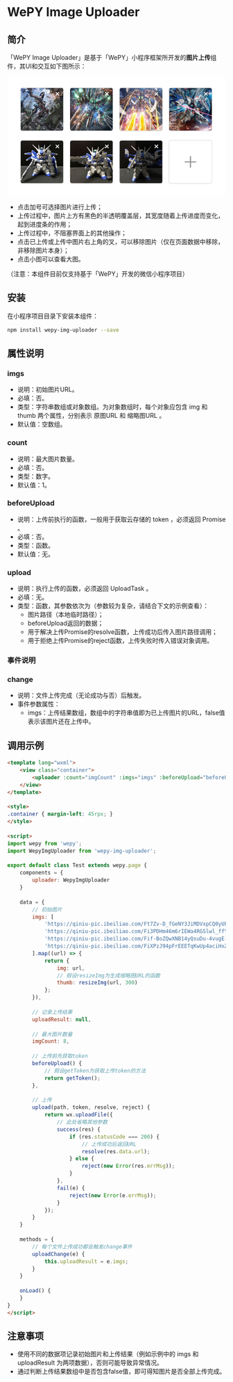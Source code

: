# WePY Image Uploader


## 简介

「WePY Image Uploader」是基于「WePY」小程序框架所开发的**图片上传**组件，其UI和交互如下图所示：

![UI截图](https://raw.githubusercontent.com/beiliao-web-frontend/wepy-img-uploader/master/screenshots/screenshot.jpg)

- 点击加号可选择图片进行上传；
- 上传过程中，图片上方有黑色的半透明覆盖层，其宽度随着上传进度而变化，起到进度条的作用；
- 上传过程中，不阻塞界面上的其他操作；
- 点击已上传或上传中图片右上角的叉，可以移除图片（仅在页面数据中移除，非移除图片本身）；
- 点击小图可以查看大图。

（注意：本组件目前仅支持基于「WePY」开发的微信小程序项目）


## 安装

在小程序项目目录下安装本组件：

``` bash
npm install wepy-img-uploader --save
```


## 属性说明

### imgs
- 说明：初始图片URL。
- 必填：否。
- 类型：字符串数组或对象数组。为对象数组时，每个对象应包含 img 和 thumb 两个属性，分别表示 原图URL 和 缩略图URL 。
- 默认值：空数组。

### count
- 说明：最大图片数量。
- 必填：否。
- 类型：数字。
- 默认值：1。

### beforeUpload
- 说明：上传前执行的函数，一般用于获取云存储的 token ，必须返回 Promise 。
- 必填：否。
- 类型：函数。
- 默认值：无。

### upload
- 说明：执行上传的函数，必须返回 UploadTask 。
- 必填：无。
- 类型：函数，其参数依次为（参数较为复杂，请结合下文的示例查看）：
  - 图片路径（本地临时路径）；
  - beforeUpload返回的数据；
  - 用于解决上传Promise的resolve函数，上传成功后传入图片路径调用；
  - 用于拒绝上传Promise的reject函数，上传失败时传入错误对象调用。


### 事件说明

### change

- 说明：文件上传完成（无论成功与否）后触发。
- 事件参数属性：
  - imgs：上传结果数组，数组中的字符串值即为已上传图片的URL，false值表示该图片还在上传中。


## 调用示例

``` html
<template lang="wxml">
	<view class="container">
		<uploader :count="imgCount" :imgs="imgs" :beforeUpload="beforeUpload" :upload="upload" @change.user="uploadChange"  />
	</view>
</template>

<style>
.container { margin-left: 45rpx; }
</style>

<script>
import wepy from 'wepy';
import WepyImgUploader from 'wepy-img-uploader';

export default class Test extends wepy.page {
	components = {
		uploader: WepyImgUploader
	}

	data = {
		// 初始图片
		imgs: [
			'https://qiniu-pic.ibeiliao.com/Ft7Zv-D_fGeNY3JiMDVxpCQ0yUFu',
			'https://qiniu-pic.ibeiliao.com/Fi3PDHm46m6rIEWa4RGSlwl_ffYp',
			'https://qiniu-pic.ibeiliao.com/Fif-BoZQwXNB14yQsuDu-4vugE-W',
			'https://qiniu-pic.ibeiliao.com/FiXPzJ94pFrEEETqKwUp4aciHxZl'
		].map((url) => {
			return {
				img: url,
				// 假设resizeImg为生成缩略图URL的函数
				thumb: resizeImg(url, 300)
			};
		}),

		// 记录上传结果
		uploadResult: null,

		// 最大图片数量
		imgCount: 8,

		// 上传前先获取token
		beforeUpload() {
			// 假设getToken为获取上传token的方法
			return getToken();
		},

		// 上传
		upload(path, token, resolve, reject) {
			return wx.uploadFile({
				// 此处省略其他参数
				success(res) {
					if (res.statusCode === 200) {
						// 上传成功后返回URL
						resolve(res.data.url);
					} else {
						reject(new Error(res.errMsg));
					}
				},
				fail(e) {
					reject(new Error(e.errMsg));
				}
			});
		}
	}

	methods = {
		// 每个文件上传成功都会触发change事件
		uploadChange(e) {
			this.uploadResult = e.imgs;
		}
	}

	onLoad() {
	}
}
</script>
```


## 注意事项

- 使用不同的数据项记录初始图片和上传结果（例如示例中的 imgs 和 uploadResult 为两项数据），否则可能导致异常情况。
- 通过判断上传结果数组中是否包含false值，即可得知图片是否全部上传完成。
